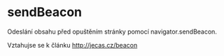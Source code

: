 sendBeacon
==========

Odeslání obsahu před opuštěním stránky pomocí navigator.sendBeacon.

Vztahujse se k článku http://jecas.cz/beacon
